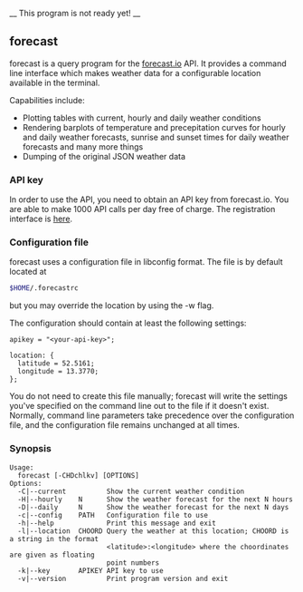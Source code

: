 __ This program is not ready yet! __

## forecast

forecast is a query program for the [forecast.io](https://forecast.io)
API. It provides a command line interface which makes weather data for a
configurable location available in the terminal.

Capabilities include:

* Plotting tables with current, hourly and daily weather conditions
* Rendering barplots of temperature and precepitation curves for hourly
  and daily weather forecasts, sunrise and sunset times for daily
  weather forecasts and many more things
* Dumping of the original JSON weather data

### API key

In order to use the API, you need to obtain an API key from forecast.io.
You are able to make 1000 API calls per day free of charge. The
registration interface is [here](https://developer.forecast.io/).

### Configuration file

forecast uses a configuration file in libconfig format. The file is by
default located at
```sh
$HOME/.forecastrc
```
but you may override the location by using the -w flag.

The configuration should contain at least the following settings:

```
apikey = "<your-api-key>";

location: {
  latitude = 52.5161;
  longitude = 13.3770;
};
```

You do not need to create this file manually; forecast will write the
settings you've specified on the command line out to the file if it
doesn't exist. Normally, command line parameters take precedence over
the configuration file, and the configuration file remains unchanged at
all times.

### Synopsis

```
Usage:
  forecast [-CHDchlkv] [OPTIONS]
Options:
  -C|--current          Show the current weather condition
  -H|--hourly    N      Show the weather forecast for the next N hours
  -D|--daily     N      Show the weather forecast for the next N days
  -c|--config    PATH   Configuration file to use
  -h|--help             Print this message and exit
  -l|--location  CHOORD Query the weather at this location; CHOORD is a string in the format
                        <latitude>:<longitude> where the choordinates are given as floating
                        point numbers
  -k|--key       APIKEY API key to use
  -v|--version          Print program version and exit
```
